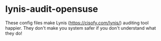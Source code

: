 # lynis-audit-opensuse
These config files make Lynis (https://cisofy.com/lynis/) auditing tool happier. They don't make you system safer if you don't understand what they do!
